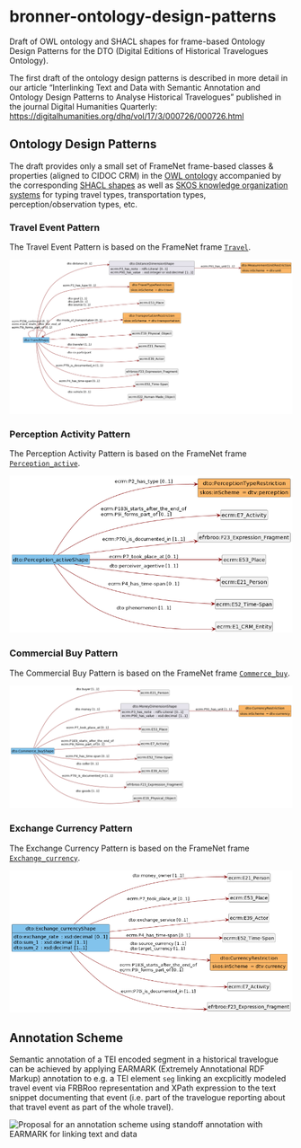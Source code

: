 # bronner-ontology-design-patterns

Draft of OWL ontology and SHACL shapes for frame-based Ontology Design Patterns for the DTO (Digital Editions of Historical Travelogues Ontology).

The first draft of the ontology design patterns is described in more detail in our article “Interlinking Text and Data with Semantic Annotation and Ontology Design Patterns to Analyse Historical Travelogues” published in the journal Digital Humanities Quarterly: https://digitalhumanities.org/dhq/vol/17/3/000726/000726.html

## Ontology Design Patterns

The draft provides only a small set of FrameNet frame-based classes & properties (aligned to CIDOC CRM) in the [OWL ontology](/dto.owl.ttl) accompanied by the corresponding [SHACL shapes](/odp) as well as [SKOS knowledge organization systems](/kos) for typing travel types, transportation types, perception/observation types, etc.

### Travel Event Pattern

The Travel Event Pattern is based on the FrameNet frame [`Travel`](https://framenet.icsi.berkeley.edu/fnReports/data/frame/Travel.xml).

![UML class diagram of SHACL shapes for the Travel Ontology Design Pattern based on the FrameNet frame Travel](/dia/dto-travel-event.png "UML Class Diagram of Travel Event Pattern")

### Perception Activity Pattern

The Perception Activity Pattern is based on the FrameNet frame [`Perception_active`](https://framenet.icsi.berkeley.edu/fnReports/data/frame/Perception_active.xml).

![UML class diagram of SHACL shapes for the Perception Activity Ontology Design Pattern based on the FrameNet frame Perception_active](/dia/dto-perception-active.png "UML Class Diagram of Perception Activity Pattern")

### Commercial Buy Pattern

The Commercial Buy Pattern is based on the FrameNet frame [`Commerce_buy`](https://framenet.icsi.berkeley.edu/fnReports/data/frame/Commerce_buy.xml).

![UML class diagram of SHACL shapes for the Commercial Buy Ontology Design Pattern based on the FrameNet frame Commerce_buy](/dia/dto-commerce-buy.png "UML Class Diagram of Commercial Buy Pattern")

### Exchange Currency Pattern

The Exchange Currency Pattern is based on the FrameNet frame [`Exchange_currency`](https://framenet.icsi.berkeley.edu/fnReports/data/frame/Exchange_currency.xml).

![UML class diagram of SHACL shapes for the Exchange Currency Ontology Design Pattern based on the FrameNet frame Exchange_currency](/dia/dto-exchange-currency.png "UML Class Diagram of Exchange Currency Pattern")

## Annotation Scheme

Semantic annotation of a TEI encoded segment in a historical travelogue can be achieved by applying EARMARK (Extremely Annotational RDF Markup) annotation to e.g. a TEI element `seg` linking an excplicitly modeled travel event via FRBRoo representation and XPath expression to the text snippet documenting that event (i.e. part of the travelogue reporting about that travel event as part of the whole travel).  

![Proposal for an annotation scheme using standoff annotation with EARMARK for linking text and data](/dia/anno_fbroo_earmark.png)

